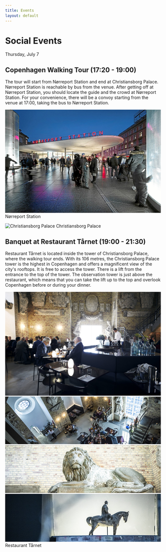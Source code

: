 ```yaml
---
title: Events
layout: default
---
```


# Social Events

Thursday, July 7

## Copenhagen Walking Tour (17:20 - 19:00)

The tour will start from Nørreport Station and end at Christiansborg Palace. Nørreport Station is reachable by bus from the venue. After getting off at Nørreport Station, you should locate the guide and the crowd at Nørreport Station. For your convenience, there will be a convoy starting from the venue at 17:00, taking the bus to Nørreport Station.

![Nørreport Station](./assets/images/norreport.jpeg)
Nørreport Station

![Christiansborg Palace](./assets/images/christiansborg.png)
Christiansborg Palace

## Banquet at Restaurant Tårnet (19:00 - 21:30)

Restaurant Tårnet is located inside the tower of Christiansborg Palace, where the walking tour ends. With its 106 metres, the Christiansborg Palace tower is the highest in Copenhagen and offers a magnificent view of the city's rooftops. It is free to access the tower. There is a lift from the entrance to the top of the tower. The observation tower is just above the restaurant, which means that you can take the lift up to the top and overlook Copenhagen before or during your dinner.

![Tårnet](./assets/images/tarnet1.jpg)
![Tårnet](./assets/images/tarnet2.png)
![Tårnet](./assets/images/tarnet3.png)
![Tårnet](./assets/images/tarnet4.png)
Restaurant Tårnet
